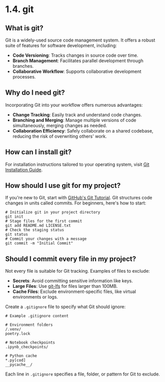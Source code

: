 # 1.4. git

## What is git?

Git is a widely-used source code management system. It offers a robust suite of features for software development, including:
- **Code Versioning**: Tracks changes in source code over time.
- **Branch Management**: Facilitates parallel development through branches.
- **Collaborative Workflow**: Supports collaborative development processes.

## Why do I need git?

Incorporating Git into your workflow offers numerous advantages:
- **Change Tracking**: Easily track and understand code changes.
- **Branching and Merging**: Manage multiple versions of code simultaneously, merging changes as needed.
- **Collaboration Efficiency**: Safely collaborate on a shared codebase, reducing the risk of overwriting others' work.

## How can I install git?

For installation instructions tailored to your operating system, visit [Git Installation Guide](https://git-scm.com/book/en/v2/Getting-Started-Installing-Git).

## How should I use git for my project?

If you're new to Git, start with [GitHub's Git Tutorial](https://docs.github.com/en/get-started/using-git/about-git). Git structures code changes in units called commits. For beginners, here's how to start:

```
# Initialize git in your project directory
git init
# Stage files for the first commit
git add README.md LICENSE.txt
# Check the staging status
git status
# Commit your changes with a message
git commit -m "Initial Commit"
```

## Should I commit every file in my project?

Not every file is suitable for Git tracking. Examples of files to exclude:
- **Secrets**: Avoid committing sensitive information like keys.
- **Large Files**: Use [git-lfs](https://git-lfs.com/) for files larger than 100MB.
- **Cache Files**: Exclude environment-specific files, like virtual environments or logs.

Create a `.gitignore` file to specify what Git should ignore:

```
# Example .gitignore content

# Environment folders
/.venv/
poetry.lock

# Notebook checkpoints
.ipynb_checkpoints/

# Python cache
*.py[cod]
__pycache__/
```

Each line in `.gitignore` specifies a file, folder, or pattern for Git to exclude.